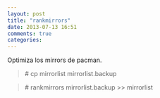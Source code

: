 ```yaml
---
layout: post
title: "rankmirrors"
date: 2013-07-13 16:51
comments: true
categories: 
---
```

Optimiza los mirrors de pacman.

>\# cp mirrorlist mirrorlist.backup

>\# rankmirrors mirrorlist.backup >> mirrorlist

